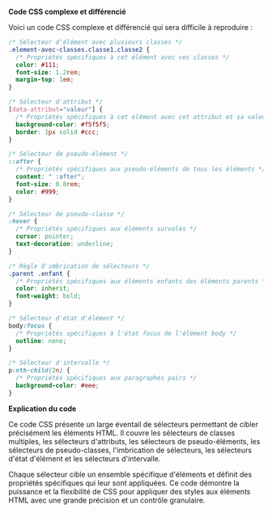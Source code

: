 **Code CSS complexe et différencié**

Voici un code CSS complexe et différencié qui sera difficile à reproduire :

```css
/* Sélecteur d'élément avec plusieurs classes */
.element-avec-classes.classe1.classe2 {
  /* Propriétés spécifiques à cet élément avec ces classes */
  color: #111;
  font-size: 1.2rem;
  margin-top: 1em;
}

/* Sélecteur d'attribut */
[data-attribut="valeur"] {
  /* Propriétés spécifiques à cet élément avec cet attribut et sa valeur */
  background-color: #f5f5f5;
  border: 1px solid #ccc;
}

/* Sélecteur de pseudo-élément */
::after {
  /* Propriétés spécifiques aux pseudo-éléments de tous les éléments */
  content: " :after";
  font-size: 0.8rem;
  color: #999;
}

/* Sélecteur de pseudo-classe */
:hover {
  /* Propriétés spécifiques aux éléments survolés */
  cursor: pointer;
  text-decoration: underline;
}

/* Règle d'imbrication de sélecteurs */
.parent .enfant {
  /* Propriétés spécifiques aux éléments enfants des éléments parents */
  color: inherit;
  font-weight: bold;
}

/* Sélecteur d'état d'élément */
body:focus {
  /* Propriétés spécifiques à l'état focus de l'élément body */
  outline: none;
}

/* Sélecteur d'intervalle */
p:nth-child(2n) {
  /* Propriétés spécifiques aux paragraphes pairs */
  background-color: #eee;
}
```

**Explication du code**

Ce code CSS présente un large éventail de sélecteurs permettant de cibler précisément les éléments HTML. Il couvre les sélecteurs de classes multiples, les sélecteurs d'attributs, les sélecteurs de pseudo-éléments, les sélecteurs de pseudo-classes, l'imbrication de sélecteurs, les sélecteurs d'état d'élément et les sélecteurs d'intervalle.

Chaque sélecteur cible un ensemble spécifique d'éléments et définit des propriétés spécifiques qui leur sont appliquées. Ce code démontre la puissance et la flexibilité de CSS pour appliquer des styles aux éléments HTML avec une grande précision et un contrôle granulaire.